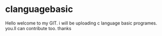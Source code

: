 # clanguagebasic
Hello welcome to my GIT.
i will be uploading c language basic programes.
you.ll can contribute too.
thanks
